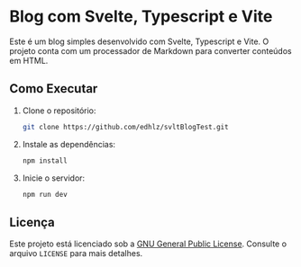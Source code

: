 # Blog com Svelte, Typescript e Vite

Este é um blog simples desenvolvido com Svelte, Typescript e Vite. O projeto conta com um processador de Markdown para converter conteúdos em HTML.

## Como Executar

1. Clone o repositório:
   ```bash
   git clone https://github.com/edhlz/svltBlogTest.git
   ```
2. Instale as dependências:
    ```bash
    npm install
    ```
3. Inicie o servidor:
    ```bash
    npm run dev
    ```
## Licença

Este projeto está licenciado sob a [GNU General Public License](https://www.gnu.org/licenses/gpl-3.0.html). Consulte o arquivo ```LICENSE``` para mais detalhes.
